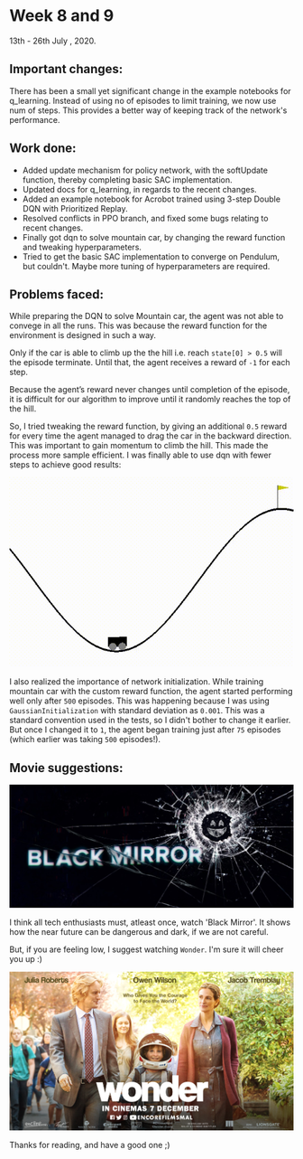 # Week 8 and 9

  13th - 26th July , 2020.

## Important changes:

There has been a small yet significant change in the example notebooks for q_learning. Instead of using no of episodes to limit training, we now use num of steps. This provides a better way of keeping track of the network's performance.

## Work done:
- Added update mechanism for policy network, with the softUpdate function, thereby completing basic SAC implementation.
- Updated docs for q_learning, in regards to the recent changes.
- Added an example notebook for Acrobot trained using 3-step Double DQN with Prioritized Replay.
- Resolved conflicts in PPO branch, and fixed some bugs relating to recent changes.
- Finally got dqn to solve mountain car, by changing the reward function and tweaking hyperparameters.
- Tried to get the basic SAC implementation to converge on Pendulum, but couldn't. Maybe more tuning of hyperparameters are required.

## Problems faced:

While preparing the DQN to solve Mountain car, the agent was not able to convege in all the runs. This was because the reward function for the environment is designed in such a way. 

Only if the car is able to climb up the the hill i.e. reach `state[0] > 0.5` will the episode terminate. Until that, the agent receives a reward of `-1` for each step.

Because the agent’s reward never changes until completion of the episode, it is difficult for our algorithm to improve until it randomly reaches the top of the hill.

So, I tried tweaking the reward function, by giving an additional `0.5` reward for every time the agent managed to drag the car in the backward direction. This was important to gain momentum to climb the hill.
This made the process more sample efficient. I was finally able to use dqn with fewer steps to achieve good results:

![BM](output.gif)

I also realized the importance of network initialization. While training mountain car with the custom reward function, the agent started performing well only after `500` episodes. This was happening because I was using `GaussianInitialization` with standard deviation as `0.001`. This was a standard convention used in the tests, so I didn't bother to change it earlier. But once I changed it to `1`, the agent began training just after `75` episodes (which earlier was taking `500` episodes!).


## Movie suggestions:

![BM](bm.jpeg)

I think all tech enthusiasts must, atleast once, watch 'Black Mirror'. It shows how the near future can be dangerous and dark, if we are not careful.

But, if you are feeling low, I suggest watching `Wonder`. I'm sure it will cheer you up :)

![wonder](won.jpg)



Thanks for reading, and have a good one ;)